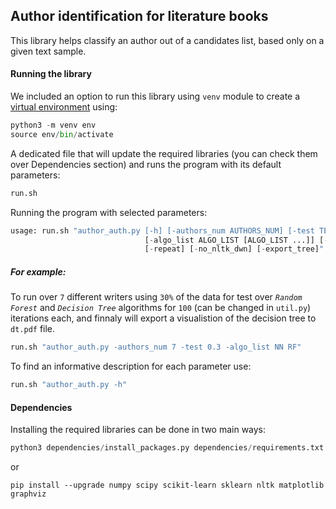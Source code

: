 ## __Author identification for literature books__

This library helps classify an author out of a candidates list, based only on a given text sample.

#### Running the library
We included an option to run this library using `venv` module to create a [virtual environment](https://docs.python.org/3/tutorial/venv.html) using:
```python
python3 -m venv env
source env/bin/activate
```
A dedicated file that will update the required libraries (you can check them over Dependencies section) and runs the program with its default parameters:
```python
run.sh
```
Running the program with selected parameters:
```python
usage: run.sh "author_auth.py [-h] [-authors_num AUTHORS_NUM] [-test TEST]
                              [-algo_list ALGO_LIST [ALGO_LIST ...]] [-split_by_book]
                              [-repeat] [-no_nltk_dwn] [-export_tree]"
```
##### For example:
To run over `7` different writers using `30%` of the data for test over *`Random Forest`* and *`Decision Tree`* algorithms for `100` (can be changed in `util.py`) iterations each, and finnaly will export a visualistion of the decision tree to `dt.pdf` file.
```python
run.sh "author_auth.py -authors_num 7 -test 0.3 -algo_list NN RF"
```
To find an informative description for each parameter use:
```python
run.sh "author_auth.py -h"
```

#### Dependencies
Installing the required libraries can be done in two main ways:
```python
python3 dependencies/install_packages.py dependencies/requirements.txt
```
or
```
pip install --upgrade numpy scipy scikit-learn sklearn nltk matplotlib graphviz
```

